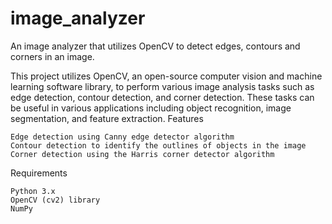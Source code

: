 # image_analyzer
An image analyzer that utilizes OpenCV to detect edges, contours and corners in an image.

This project utilizes OpenCV, an open-source computer vision and machine learning software library, to perform various image analysis tasks such as edge detection, contour detection, and corner detection. These tasks can be useful in various applications including object recognition, image segmentation, and feature extraction.
Features

    Edge detection using Canny edge detector algorithm
    Contour detection to identify the outlines of objects in the image
    Corner detection using the Harris corner detector algorithm

Requirements

    Python 3.x
    OpenCV (cv2) library
    NumPy
